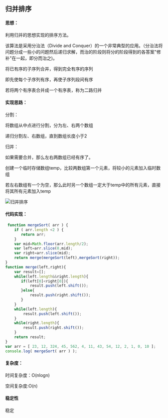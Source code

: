 ## 归并排序

#### 思想：

利用归并的思想实现的排序方法。

该算法是采用分治法（Divide and Conquer）的一个非常典型的应用。（分治法将问题分成一些小的问题然后递归求解，而治的阶段则将分的阶段得到的各答案"修补"在一起，即分而治之)。

将已有序的子序列合并，得到完全有序的序列

即先使每个子序列有序，再使子序列段间有序

若将两个有序表合并成一个有序表，称为二路归并

#### 实现思路：

分割：

将数组从中点进行分割，分为左、右两个数组

递归分割左、右数组，直到数组长度小于2

归并：

如果需要合并，那么左右两数组已经有序了。

创建一个临时存储数组temp，比较两数组第一个元素，将较小的元素加入临时数组

若左右数组有一个为空，那么此时另一个数组一定大于temp中的所有元素，直接将其所有元素加入temp

![归并排序]()

#### 代码实现：


```js
 function mergeSort( arr ) {
	if ( arr.length <2 ) {
	   return arr;
	}
	var mid=Math.floor(arr.length/2);
	var left=arr.slice(0,mid);
	var right=arr.slice(mid);
	return merge(mergeSort(left),mergeSort(right));
}
function merge(left,right){
	var result=[];
	while(left.length&&right.length){
       if(left[0]<right[0]){
		   result.push(left.shift());
	   }else{
		   result.push(right.shift());
	   }
	}
	while(left.length){
		result.push(left.shift());
	}
	while(right.length){
		result.push(right.shift());
	}
	return result;
}
var arr = [ 23, 12, 324, 45, 562, 4, 11, 43, 54, 12, 2, 1, 0, 10 ];
console.log( mergeSort( arr ) );


```

#### 复杂度：

时间复杂度：O(nlogn)

空间复杂度:O(n)

#### 稳定性

稳定